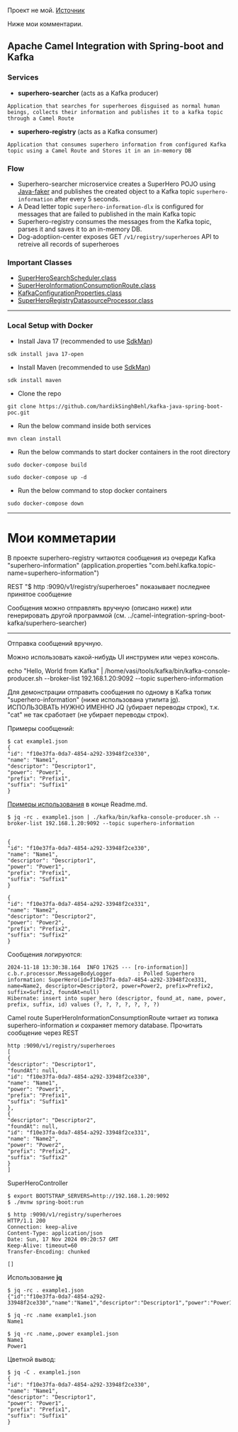Проект не мой.
[Источник](https://github.com/hardikSinghBehl/camel-integration-spring-boot-kafka)

Ниже мои комментарии.

## Apache Camel Integration with Spring-boot and Kafka
### Services
* **superhero-searcher** (acts as a Kafka producer)

```
Application that searches for superheroes disguised as normal human beings, collects their information and publishes it to a kafka topic through a Camel Route
```
* **superhero-registry** (acts as a Kafka consumer)
```
Application that consumes superhero information from configured Kafka topic using a Camel Route and Stores it in an in-memory DB
```
### Flow 
* Superhero-searcher microservice creates a SuperHero POJO using [Java-faker](https://github.com/DiUS/java-faker) and publishes the created object to a Kafka topic `superhero-information` after every 5 seconds.
* A Dead letter topic `superhero-information-dlx` is configured for messages that are failed to published in the main Kafka topic 
* Superhero-registry consumes the messages from the Kafka topic, parses it and saves it to an in-memory DB.
* Dog-adoptiion-center exposes GET `/v1/registry/superheroes` API to retreive all records of superheroes
### Important Classes
* [SuperHeroSearchScheduler.class](https://github.com/hardikSinghBehl/camel-integration-spring-boot-kafka/blob/main/superhero-searcher/src/main/java/com/behl/searcher/route/SuperHeroSearchScheduler.java)
* [SuperHeroInformationConsumptionRoute.class](https://github.com/hardikSinghBehl/camel-integration-spring-boot-kafka/blob/main/superhero-registry/src/main/java/com/behl/registry/route/SuperHeroInformationConsumptionRoute.java)
* [KafkaConfigurationProperties.class](https://github.com/hardikSinghBehl/camel-integration-spring-boot-kafka/blob/main/superhero-searcher/src/main/java/com/behl/searcher/properties/KafkaConfigurationProperties.java)
* [SuperHeroRegistryDatasourceProcessor.class](https://github.com/hardikSinghBehl/camel-integration-spring-boot-kafka/blob/main/superhero-registry/src/main/java/com/behl/registry/processor/SuperHeroRegistryDatasourceProcessor.java)
---

### Local Setup with Docker

* Install Java 17 (recommended to use [SdkMan](https://sdkman.io))

```
sdk install java 17-open
```

* Install Maven (recommended to use [SdkMan](https://sdkman.io))

```
sdk install maven
```
* Clone the repo

```
git clone https://github.com/hardikSinghBehl/kafka-java-spring-boot-poc.git
```

* Run the below command inside both services

```
mvn clean install
```

* Run the below commands to start docker containers in the root directory

```
sudo docker-compose build
```

```
sudo docker-compose up -d
```

* Run the below command to stop docker containers

```
sudo docker-compose down
```

---

# Мои комметарии

В проекте superhero-registry читаются сообщения из очереди Kafka "superhero-information" 
(application.properties "com.behl.kafka.topic-name=superhero-information")

REST "$ http :9090/v1/registry/superheroes" показывает последнее принятое сообщение

Сообщения можно отправлять вручную (описано ниже) или генерировать другой программой 
(см. ../camel-integration-spring-boot-kafka/superhero-searcher)

----------------------------------
Отправка сообщений вручную.

Можно использовать какой-нибудь UI инструмен или через консоль.

echo "Hello, World from Kafka" | /home/vasi/tools/kafka/bin/kafka-console-producer.sh --broker-list 192.168.1.20:9092 --topic superhero-information

Для демонстрации отправить сообщения по одному в Kafka топик "superhero-information" (ниже использована утилита  [jq](https://www.baeldung.com/linux/jq-command-json)). ИСПОЛЬЗОВАТЬ НУЖНО ИМЕННО JQ (убирает переводы строк), т.к. "cat" не так сработает (не убирает переводы строк).

Примеры сообщений:
````shell
$ cat example1.json
{
"id": "f10e37fa-0da7-4854-a292-33948f2ce330",
"name": "Name1",
"descriptor": "Descriptor1",
"power": "Power1",
"prefix": "Prefix1",
"suffix": "Suffix1"
}
````

[Примеры использования](#jq_example) в конце Readme.md.

````shell
$ jq -rc . example1.json | ./kafka/bin/kafka-console-producer.sh --broker-list 192.168.1.20:9092 --topic superhero-information


{
"id": "f10e37fa-0da7-4854-a292-33948f2ce330",
"name": "Name1",
"descriptor": "Descriptor1",
"power": "Power1",
"prefix": "Prefix1",
"suffix": "Suffix1"
}

{
"id": "f10e37fa-0da7-4854-a292-33948f2ce331",
"name": "Name2",
"descriptor": "Descriptor2",
"power": "Power2",
"prefix": "Prefix2",
"suffix": "Suffix2"
}
````

Сообщения логируются:

````shell
2024-11-18 13:30:38.164  INFO 17625 --- [ro-information]] c.b.r.processor.MessageBodyLogger        : Polled Superhero information: SuperHero(id=f10e37fa-0da7-4854-a292-33948f2ce331, name=Name2, descriptor=Descriptor2, power=Power2, prefix=Prefix2, suffix=Suffix2, foundAt=null)
Hibernate: insert into super_hero (descriptor, found_at, name, power, prefix, suffix, id) values (?, ?, ?, ?, ?, ?, ?)
````

Camel route SuperHeroInformationConsumptionRoute читает из топика superhero-information и сохраняет memory database. Прочитать сообщение через REST 

````shell
http :9090/v1/registry/superheroes
[
{
"descriptor": "Descriptor1",
"foundAt": null,
"id": "f10e37fa-0da7-4854-a292-33948f2ce330",
"name": "Name1",
"power": "Power1",
"prefix": "Prefix1",
"suffix": "Suffix1"
},
{
"descriptor": "Descriptor2",
"foundAt": null,
"id": "f10e37fa-0da7-4854-a292-33948f2ce331",
"name": "Name2",
"power": "Power2",
"prefix": "Prefix2",
"suffix": "Suffix2"
}
]
````


SuperHeroController

````shell
$ export BOOTSTRAP_SERVERS=http://192.168.1.20:9092
$ ./mvnw spring-boot:run

$ http :9090/v1/registry/superheroes
HTTP/1.1 200
Connection: keep-alive
Content-Type: application/json
Date: Sun, 17 Nov 2024 09:20:57 GMT
Keep-Alive: timeout=60
Transfer-Encoding: chunked

[]
````


<a id="jq_example"></a>
Использование __jq__

````shell
$ jq -rc . example1.json
{"id":"f10e37fa-0da7-4854-a292-33948f2ce330","name":"Name1","descriptor":"Descriptor1","power":"Power1","prefix":"Prefix1","suffix":"Suffix1"}

$ jq -rc .name example1.json
Name1

$ jq -rc .name,.power example1.json
Name1
Power1
````

Цветной вывод:
````shell
$ jq -C . example1.json
{
"id": "f10e37fa-0da7-4854-a292-33948f2ce330",
"name": "Name1",
"descriptor": "Descriptor1",
"power": "Power1",
"prefix": "Prefix1",
"suffix": "Suffix1"
}
````
